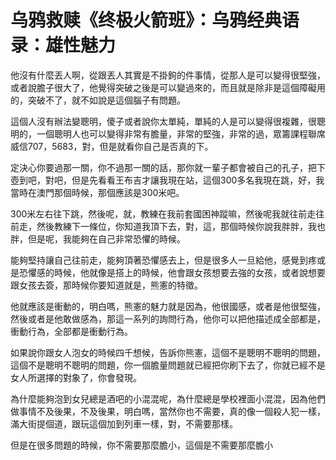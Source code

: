 # 乌鸦救赎《终极火箭班》：乌鸦经典语录：雄性魅力

他沒有什麼丟人啊，從跟丟人其實是不掛鉤的件事情，從那人是可以變得很堅強，或者說膽子很大了，他覺得突破之後是可以變過來的，而且就是除非是這個障礙用的，突破不了，就不如說是這個腦子有問題。

這個人沒有辦法變聰明，傻子或者說你太單純，單純的人是可以變得很複雜，很聰明的，一個聰明人也可以變得非常有膽量，非常的堅強，非常的過，眾籌課程聯席威信707，5683，對，但是就看你自己是否真的下。

定決心你要過那一關，你不過那一關的話，那你就一輩子都會被自己的孔子，把下壺到吧，對吧，但是先看看王布吉才讓我現在站，這個300多名我現在跳，好，我當時在澳門那個時候，那個應該是300米吧。

300米左右往下跳，然後呢，就，教練在我前套國困神蹤嘛，然後呢我就往前走往前走，然後教練下一條位，你知道我頂下去，對，這，那個時候你說我胖胖，我也胖，但是呢，我能夠在自己非常恐懼的時候。

能夠堅持讓自己往前走，能夠頂著恐懼感去上，但是很多人一旦給他，感覺到疼或是恐懼感的時候，他就像是搭上的時候，他會跟女孩想要去強的女孩，或者說想要跟女孩去簽，那時候你要知道就是，熊憲的特徵。

他就應該是衝動的，明白嗎，熊憲的魅力就是因為，他很國感，或者是他很堅強，然後或者是他敢做感為，那這一系列的詢問行為，他你可以把他描述成全部都是，衝動行為，全部都是衝動行為。

如果說你跟女人泡女的時候四千想候，告訴你熊憲，這個不是聰明不聰明的問題，這個不是聰明不聰明的問題，你一個膽量問題就已經把你刷下去了，你就已經不是女人所選擇的對象了，你會發現。

為什麼能夠泡到女兒總是酒吧的小混混呢，為什麼總是學校裡面小混混，因為他們做事情不及後果，不及後果，明白嗎，當然你也不需要，真的像一個殺人犯一樣，滿大街提個道，跟玩這個加到列車一樣，對，不需要那樣。

但是在很多問題的時候，你不需要那麼膽小，這個是不需要那麼膽小